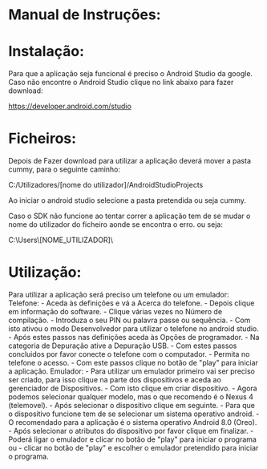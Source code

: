# Manual de Instruções:


# Instalação:

Para que a aplicação seja funcional é preciso o Android Studio da google.
Caso não encontre o Android Studio clique no link abaixo para fazer download:

https://developer.android.com/studio


# Ficheiros:

Depois de Fazer download para utilizar a aplicação deverá mover a pasta cummy,
para o seguinte caminho:

C:/Utilizadores/[nome do utilizador]/AndroidStudioProjects

Ao iniciar o android studio selecione a pasta pretendida ou seja cummy.

Caso o SDK não funcione ao tentar correr a aplicação tem de se mudar o nome do utilizador
do ficheiro aonde se encontra o erro.
ou seja:

C:\\Users\\[NOME_UTILIZADOR]\\

# Utilização:

Para utilizar a aplicação será preciso um telefone ou um emulador:
	Telefone:
		- Aceda às definições e vá a Acerca do telefone.
		- Depois clique em informação do software.
		- Clique várias vezes no Número de compilação.
		- Introduza o seu PIN ou palavra passe ou sequência.
		- Com isto ativou o modo Desenvolvedor para utilizar o telefone no android studio.
		- Após estes passos nas definições aceda às Opções de programador.
		- Na categoria de Depuração ative a Depuração USB.
		- Com estes passos concluidos por favor conecte o telefone com o computador.
		- Permita no telefone o acesso.
		- Com este passos clique no botão de "play" para iniciar a aplicação.
	Emulador:
		- Para utilizar um emulador primeiro vai ser preciso ser criado, para
			isso clique na parte dos dispositivos e aceda ao gerenciador de Dispositivos.
		- Com isto clique em criar dispositivo.
		- Agora podemos selecionar qualquer modelo, mas o que recomendo é o Nexus 4 (telemovel).
		- Após selecionar o dispositivo clique em seguinte.
		- Para que o dispositivo funcione tem de se selecionar um sistema operativo android.
		- O recomendado para a aplicação é o sistema operativo Android 8.0 (Oreo).
		- Após selecionar o atributos do dispositivo por favor clique em finalizar.
		- Poderá ligar o emulador e clicar no botão de "play" para iniciar o programa ou 
		- clicar no botão de "play" e escolher o emulador pretendido para iniciar o programa.
